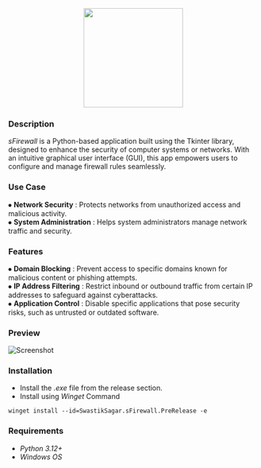 <div align="middle">
<img height="200" src= "https://i.postimg.cc/3R2m4Vjq/s-Block-4.png"/>
</div>
<div align="left"> <h3>Description</h3></div>
<h><p align="left"> 

*sFirewall* is a Python-based application built using the Tkinter library, designed to enhance the security of computer systems or networks. With an intuitive graphical user interface (GUI), this app empowers users to configure and manage firewall rules seamlessly.</p></h>
<div align="left"> <h3>Use Case</h3></div>

⦁ **Network Security** : Protects networks from unauthorized access and malicious activity.<br>
⦁ **System Administration** : Helps system administrators manage network traffic and security.<br>

  <div align="left"> <h3>Features</h3></div>

⦁ **Domain Blocking** : Prevent access to specific domains known for malicious content or phishing attempts.<br>
⦁ **IP Address Filtering** : Restrict inbound or outbound traffic from certain IP addresses to safeguard against cyberattacks.<br>
⦁ **Application Control** : Disable specific applications that pose security risks, such as untrusted or outdated software.<br>

<div align="left"> <h3>Preview</h3></div>

![Screenshot](https://i.postimg.cc/SNfvMWzt/Screenshot-2025-04-24-101602.png)

<div align="left"> <h3>Installation</h3></div>

- Install the *.exe* file from the release section.
- Install using *Winget* Command
```
winget install --id=SwastikSagar.sFirewall.PreRelease -e
```

<div align="left"> <h3>Requirements</h3></div>

- *Python 3.12+*
- *Windows OS*
